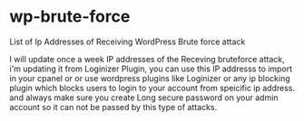 # wp-brute-force
List of Ip Addresses of Receiving WordPress Brute force attack

I will update once a week IP addresses of the Receving bruteforce attack, i'm updating it from Loginizer Plugin, you can use this IP addresss to import in your cpanel or or use wordpress plugins like Loginizer or any ip blocking plugin which blocks users to login to your account from speicific ip address. and always make sure you create Long secure password on your admin account so it can not be passed by this type of attacks.
